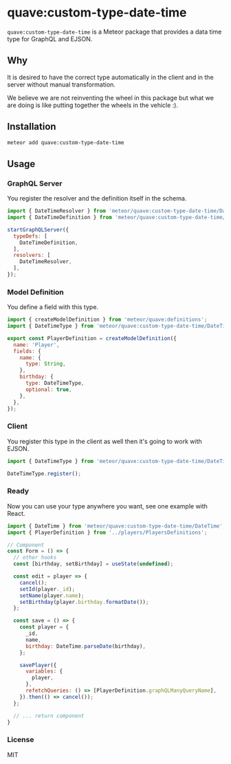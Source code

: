 # quave:custom-type-date-time

`quave:custom-type-date-time` is a Meteor package that provides a data time type for GraphQL and EJSON.

## Why

It is desired to have the correct type automatically in the client and in the server without manual transformation.

We believe we are not reinventing the wheel in this package but what we are doing is like putting together the wheels in the vehicle :).

## Installation

```sh
meteor add quave:custom-type-date-time
```

## Usage

### GraphQL Server

You register the resolver and the definition itself in the schema.

```javascript
import { DateTimeResolver } from 'meteor/quave:custom-type-date-time/DateTimeResolver';
import { DateTimeDefinition } from 'meteor/quave:custom-type-date-time/DateTimeDefinition';

startGraphQLServer({
  typeDefs: [
    DateTimeDefinition,
  ],
  resolvers: [
    DateTimeResolver,
  ],
});

```

### Model Definition

You define a field with this type.

```javascript
import { createModelDefinition } from 'meteor/quave:definitions';
import { DateTimeType } from 'meteor/quave:custom-type-date-time/DateTimeType';

export const PlayerDefinition = createModelDefinition({
  name: 'Player',
  fields: {
    name: {
      type: String,
    },
    birthday: {
      type: DateTimeType,
      optional: true,
    },
  },
});
```

### Client

You register this type in the client as well then it's going to work with EJSON.

```javascript
import { DateTimeType } from 'meteor/quave:custom-type-date-time/DateTimeType';

DateTimeType.register();
```

### Ready

Now you can use your type anywhere you want, see one example with React.

```javascript
import { DateTime } from 'meteor/quave:custom-type-date-time/DateTime';
import { PlayerDefinition } from '../players/PlayersDefinitions';

// Component
const Form = () => {
  // other hooks
  const [birthday, setBirthday] = useState(undefined);

  const edit = player => {
    cancel();
    setId(player._id);
    setName(player.name);
    setBirthday(player.birthday.formatDate());
  };

  const save = () => {
    const player = {
      _id,
      name,
      birthday: DateTime.parseDate(birthday),
    };

    savePlayer({
      variables: {
        player,
      },
      refetchQueries: () => [PlayerDefinition.graphQLManyQueryName],
    }).then(() => cancel());
  };

  // ... return component
}
```

### License

MIT
